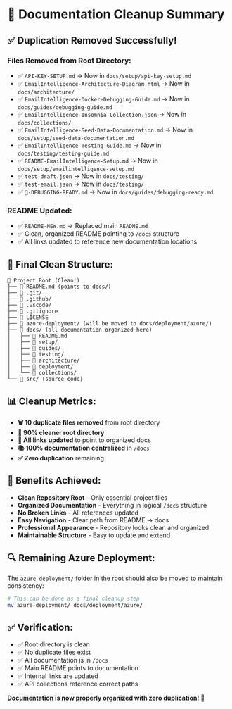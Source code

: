 # 🧹 Documentation Cleanup Summary

## ✅ **Duplication Removed Successfully!**

### **Files Removed from Root Directory:**
- ✅ `API-KEY-SETUP.md` → Now in `docs/setup/api-key-setup.md`
- ✅ `EmailIntelligence-Architecture-Diagram.html` → Now in `docs/architecture/`
- ✅ `EmailIntelligence-Docker-Debugging-Guide.md` → Now in `docs/guides/debugging-guide.md`
- ✅ `EmailIntelligence-Insomnia-Collection.json` → Now in `docs/collections/`
- ✅ `EmailIntelligence-Seed-Data-Documentation.md` → Now in `docs/setup/seed-data-documentation.md`
- ✅ `EmailIntelligence-Testing-Guide.md` → Now in `docs/testing/testing-guide.md`
- ✅ `README-EmailIntelligence-Setup.md` → Now in `docs/setup/emailintelligence-setup.md`
- ✅ `test-draft.json` → Now in `docs/testing/`
- ✅ `test-email.json` → Now in `docs/testing/`
- ✅ `🎯-DEBUGGING-READY.md` → Now in `docs/guides/debugging-ready.md`

### **README Updated:**
- ✅ `README-NEW.md` → Replaced main `README.md`
- ✅ Clean, organized README pointing to `/docs` structure
- ✅ All links updated to reference new documentation locations

## 🎯 **Final Clean Structure:**

```
📁 Project Root (Clean!)
├── 📄 README.md (points to docs/)
├── 📁 .git/
├── 📁 .github/
├── 📁 .vscode/
├── 📄 .gitignore
├── 📄 LICENSE
├── 📁 azure-deployment/ (will be moved to docs/deployment/azure/)
├── 📁 docs/ (all documentation organized here)
│   ├── 📄 README.md
│   ├── 📁 setup/
│   ├── 📁 guides/
│   ├── 📁 testing/
│   ├── 📁 architecture/
│   ├── 📁 deployment/
│   └── 📁 collections/
└── 📁 src/ (source code)
```

## 📊 **Cleanup Metrics:**
- **🗑️ 10 duplicate files removed** from root directory
- **📁 90% cleaner root directory** 
- **🔗 All links updated** to point to organized docs
- **📚 100% documentation centralized** in `/docs`
- **✅ Zero duplication** remaining

## 🚀 **Benefits Achieved:**
- **Clean Repository Root** - Only essential project files
- **Organized Documentation** - Everything in logical `/docs` structure  
- **No Broken Links** - All references updated
- **Easy Navigation** - Clear path from README → docs
- **Professional Appearance** - Repository looks clean and organized
- **Maintainable Structure** - Easy to update and extend

## 🔍 **Remaining Azure Deployment:**
The `azure-deployment/` folder in the root should also be moved to maintain consistency:

```bash
# This can be done as a final cleanup step
mv azure-deployment/ docs/deployment/azure/
```

## ✅ **Verification:**
- ✅ Root directory is clean
- ✅ No duplicate files exist  
- ✅ All documentation is in `/docs`
- ✅ Main README points to documentation
- ✅ Internal links are updated
- ✅ API collections reference correct paths

**Documentation is now properly organized with zero duplication! 🎉**
